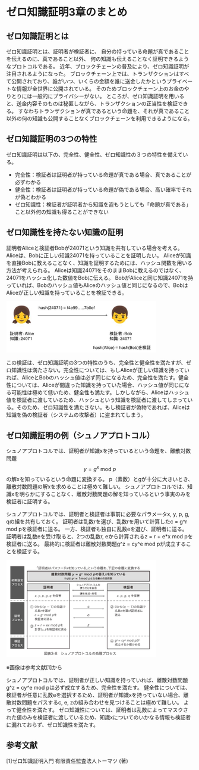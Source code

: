 <script type="text/javascript" async src="https://cdnjs.cloudflare.com/ajax/libs/mathjax/2.7.7/MathJax.js?config=TeX-MML-AM_CHTML">
</script>
<script type="text/x-mathjax-config">
 MathJax.Hub.Config({
 tex2jax: {
 inlineMath: [['$', '$'] ],
 displayMath: [ ['$$','$$'], ["\\[","\\]"] ]
 }
 });
</script>

# ゼロ知識証明3章のまとめ

## ゼロ知識証明とは
ゼロ知識証明とは、証明者が検証者に、
自分の持っている命題が真であることを伝えるのに、真であること以外、
何の知識も伝えることなく証明できるようなプロトコルである。
近年、ブロックチェーンの普及により、ゼロ知識証明が注目されるようになった。
ブロックチェーン上では、トランザクションはすべて公開されており、誰がいつ、いくらの金額を誰に送金したかというプライベートな情報が全世界に公開されている。
そのためブロックチェーン上のお金のやりとりには一般的にプライバシーがない。
ところが、ゼロ知識証明を用いると、送金内容そのものは秘匿しながら、トランザクションの正当性を検証できる。
すなわちトランザクションが真であるという命題を、それが真であること以外の何の知識も公開することなくブロックチェーンを利用できるようになる。

## ゼロ知識証明の3つの特性
ゼロ知識証明は以下の、完全性、健全性、ゼロ知識性の３つの特性を備えている。
- 完全性：検証者は証明者が持っている命題が真である場合、真であることが必ずわかる
- 健全性：検証者は証明者が持っている命題が偽である場合、高い確率でそれが偽とわかる
- ゼロ知識性：検証者が証明者から知識を盗もうとしても「命題が真である」こと以外何の知識も得ることができない

## ゼロ知識性を持たない知識の証明
証明者Aliceと検証者Bobが24071という知識を共有している場合を考える。
Aliceは、Bobに正しい知識24071を持っていることを証明したい。
Aliceが知識を直接Bobに教えることなく、知識を証明するためには、ハッシュ関数を用いる方法が考えられる。
Aliceは知識24071をそのままBobに教えるのではなく、24071をハッシュ化した数値をBobに伝える。
BobがAliceと同じ知識24071を持っていれば、Bobのハッシュ値もAliceのハッシュ値と同じになるので、BobはAliceが正しい知識を持っていることを検証できる。

<img src="alice-bob-hash.jpg" width="80%">

この検証は、ゼロ知識証明の3つの特性のうち、完全性と健全性を満たすが、ゼロ知識性は満たさない。完全性については、もしAliceが正しい知識を持っていれば、AliceとBobのハッシュ値は必ず同じになるため、完全性を満たす。健全性については、Aliceが間違った知識を持っていた場合、ハッシュ値が同じになる可能性は極めて低いため、健全性も満たす。しかしながら、Aliceはハッシュ値を検証者に渡しているため、ハッシュという知識を検証者に渡してしまっている。そのため、ゼロ知識性を満たさない。もし検証者が偽物であれば、Aliceは知識を偽の検証者（システムの攻撃者）に盗まれてしまう。

## ゼロ知識証明の例（シュノアプロトコル）
シュノアプロトコルでは、証明者が知識xを持っているという命題を、離散対数問題
$$ y = g^x\ \mathrm{mod}\ p $$
の解xを知っているという命題に変換する。
p（素数）とgが十分に大きいとき、離散対数問題の解xを求めることは極めて難しい。
シュノアプロトコルでは、知識xを明らかにすることなく、離散対数問題の解を知っているという事実のみを検証者に証明する。

シュノアプロトコルでは、証明者と検証者は事前に必要なパラメータx, y, p, g, qの組を共有しておく。
証明者は乱数rを選び、乱数rを用いて計算したc = g^r mod pを検証者に送る。
一方、検証者も独自に乱数eを選び、証明者に送る。
証明者は乱数eを受け取ると、2つの乱数r, eから計算されるz = r + e*x mod pを検証者に送る。
最終的に検証者は離散対数問題g^z = cy^e mod pが成立することを検証する。

<img src="zk-proof-text-3-8.png" width="80%">
<p>
※画像は参考文献[1]から
</p>

シュノアプロトコルでは、証明者が正しい知識を持っていれば、離散対数問題g^z = cy^e mod pは必ず成立するため、完全性を満たす。
健全性については、検証者が任意に乱数eを選択するため、証明者が知識xを持っていない場合、離散対数問題をパスするc, e, zの組み合わせを見つけることは極めて難しい。
よって健全性を満たす。
ゼロ知識性については、証明者は乱数によってマスクされた値のみを検証者に渡しているため、知識xについてのいかなる情報も検証者に漏れておらず、ゼロ知識性を満たす。

## 参考文献
[1]ゼロ知識証明入門 有限責任監査法人トーマツ (著)